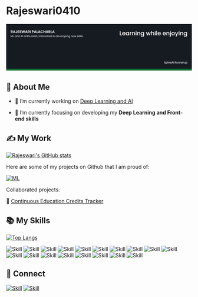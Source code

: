 # Rajeswari0410
![Rajeswari's-cover](./Cover-image.png)

## 🧔 About Me

- 🔭 I’m currently working on [Deep Learning and AI](https://github.com/Rajeswari0410/Optimization-for-K-Means)

- 🌱 I’m currently focusing on developing my **Deep Learning and Front-end skills**

## ✍ My Work

[![Rajeswari's GitHub stats](https://github-readme-stats.vercel.app/api?username=Rajeswari0410&show_icons=true&theme=dark)](https://github.com/Rajeswari0410)

Here are some of my projects on Github that I am proud of:

[![ML](https://github-readme-stats.vercel.app/api/pin/?username=Rajeswari0410&repo=Movie-recommendation-system&show_icons=true&theme=dark)](https://github.com/Rajeswari0410/Movie-recommendation-system)

Collaborated projects:

🚀 [Continuous Education Credits Tracker](https://github.com/CSCE606-NIKI/niki)


## 📚 My Skills

[![Top Langs](https://github-readme-stats.vercel.app/api/top-langs/?username=Rajeswari0410&layout=compact&show_icons=true&theme=dark)](https://github.com/Rajeswari0410)

![Skill](https://img.shields.io/badge/C++-00599C?style=for-the-badge&logo=cplusplus&logoColor=white)
![Skill](https://img.shields.io/badge/C%23-239120?style=for-the-badge&logo=csharp&logoColor=white)
![Skill](https://img.shields.io/badge/-C?style=for-the-badge&logo=C&logoColor=white)
![Skill](https://img.shields.io/badge/-Python3-orange??style=for-the-badge&logo=python)
![Skill](https://img.shields.io/badge/HTML5-E34F26?style=for-the-badge&logo=html5&logoColor=white)
![Skill](https://img.shields.io/badge/CSS3-1572B6?style=for-the-badge&logo=css3&logoColor=white)
![Skill](https://img.shields.io/badge/JavaScript-323330?style=for-the-badge&logo=javascript&logoColor=F7DF1E)
![Skill](https://img.shields.io/badge/-MATLAB-blue)
![Skill](https://img.shields.io/badge/Microsoft_Office-D83B01?style=for-the-badge&logo=microsoft-office&logoColor=white)
![Skill](https://img.shields.io/badge/Excel_Automation-217346?style=for-the-badge&logo=microsoftexcel&logoColor=white)
![Skill](https://img.shields.io/badge/Ruby_on_Rails-CC0000?style=for-the-badge&logo=rubyonrails&logoColor=white)
![Skill](https://img.shields.io/badge/Machine_Learning-4285F4?style=for-the-badge&logo=machinelearning&logoColor=white)
![Skill](https://img.shields.io/badge/Deep_Learning-FF6F61?style=for-the-badge&logo=deeplearning&logoColor=white)
![Skill](https://img.shields.io/badge/-OpenCV-brightgreen)
![Skill](https://img.shields.io/badge/Data_Analytics-0081CB?style=for-the-badge&logo=dataanalytics&logoColor=white)
![Skill](https://img.shields.io/badge/Data_Science-F37626?style=for-the-badge&logo=datascience&logoColor=white)
![Skill](https://img.shields.io/badge/Visual_Studio-0078D4?style=for-the-badge&logo=visual%20studio&logoColor=white)
![Skill](https://img.shields.io/badge/Visual_Studio_Code-0078D4?style=for-the-badge&logo=visual%20studio%20code&logoColor=white)

## 🤝 Connect

[![Skill](https://img.shields.io/badge/LinkedIn-0077B5?style=for-the-badge&logo=linkedin&logoColor=white)](https://www.linkedin.com/in/rajeswari-palacharla-5969b1175/)
[![Skill](https://img.shields.io/badge/GitHub-100000?style=for-the-badge&logo=github&logoColor=white)](https://github.com/Rajeswari0410)
